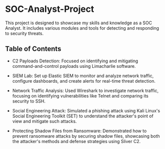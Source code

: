 # SOC-Analyst-Project
This project is designed to showcase my skills and knowledge as a SOC Analyst. It includes various modules and tools for detecting and responding to security threats.

## Table of Contents  
* C2 Payloads Detection:
Focused on identifying and mitigating command-and-control payloads using Limacharlie software.

* SIEM Lab:
Set up Elastic SIEM to monitor and analyze network traffic, configure dashboards, and create alerts for real-time threat detection.

* Network Traffic Analysis:
Used Wireshark to investigate network traffic, focusing on identifying vulnerabilities like Telnet and comparing its security to SSH.

* Social Engineering Attack:
Simulated a phishing attack using Kali Linux's Social Engineering Toolkit (SET) to understand the attacker's point of view and mitigate such attacks.

* Protecting Shadow Files from Ransomware:
Demonstrated how to prevent ransomware attacks by securing shadow files, showcasing both the attacker's methods and defense strategies using Sliver C2.
